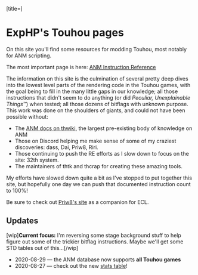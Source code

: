 [title=]
# ExpHP's Touhou pages

On this site you'll find some resources for modding Touhou, most notably for ANM scripting.

The most important page is here: [ANM Instruction Reference](#anm/ins)

The information on this site is the culmination of several pretty deep dives into the lowest level parts of the rendering code in the Touhou games, with the goal being to fill in the many little gaps in our knowledge; all those instructions that didn't seem to do anything (or did *Peculiar, Unexplainable Things™*) when tested; all those dozens of bitflags with unknown purpose.  This work was done on the shoulders of giants, and could not have been possible without:

* The [ANM docs on thwiki](https://thwiki.cc/脚本对照表/ANM), the largest pre-existing body of knowledge on ANM
* Those on Discord helping me make sense of some of my craziest discoveries: dass, Dai, Priw8, Riri.
* Those continuing to push the RE efforts as I slow down to focus on the site: 32th system.
* The maintainers of thtk and thcrap for creating these amazing tools.

My efforts have slowed down quite a bit as I've stopped to put together this site, but hopefully one day we can push that documented instruction count to 100%!

Be sure to check out [Priw8's site](https://priw8.github.io) as a companion for ECL.

## Updates

[wip]**Current focus:** I'm reversing some stage background stuff to help figure out some of the trickier bitflag instructions.  Maybe we'll get some STD tables out of this...[/wip]

* 2020-08-29 &mdash; the ANM database now supports **all Touhou games**
* 2020-08-27 &mdash; check out the new [stats table](#anm/stats)!
